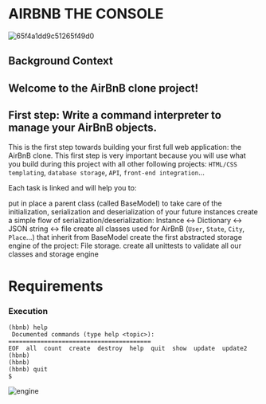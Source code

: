 
# AIRBNB THE CONSOLE
![65f4a1dd9c51265f49d0](https://github.com/lordburaa/AirBnB_clone/assets/126230400/906e3f3a-2915-4527-89d5-4598001098e8)
## Background Context
## Welcome to the AirBnB clone project!
## First step: Write a command interpreter to manage your AirBnB objects.
 This is the first step towards building your first full web application: the AirBnB clone. This first step is very important because you will use what you build during this project with all other following projects: `HTML/CSS templating`, `database storage`, `API`, `front-end integration`…

Each task is linked and will help you to:

put in place a parent class (called BaseModel) to take care of the initialization, serialization and deserialization of your future instances
create a simple flow of serialization/deserialization: Instance <-> Dictionary <-> JSON string <-> file
create all classes used for AirBnB (`User`, `State`, `City`, `Place`…) that inherit from BaseModel
create the first abstracted storage engine of the project: File storage.
create all unittests to validate all our classes and storage engine
# Requirements

### Execution
```$./console
(hbnb) help
 Documented commands (type help <topic>):
========================================
EOF  all  count  create  destroy  help  quit  show  update  update2
(hbnb)
(hbnb)
(hbnb) quit
$
```
![engine](https://github.com/lordburaa/AirBnB_clone/assets/126230400/c6339648-d308-4e2d-8a00-5390b4a9f98f)
